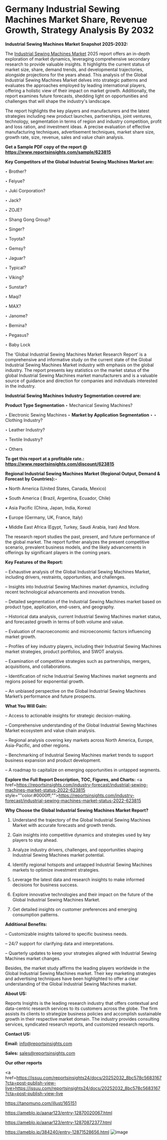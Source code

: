 # Germany Industrial Sewing Machines Market Share, Revenue Growth, Strategy Analysis By 2032

<strong>Industrial Sewing Machines Market Snapshot 2025-2032:</strong>

The <a href=https://www.reportsinsights.com/sample/623815>Industrial Sewing Machines Market</a> 2025 report offers an in-depth exploration of market dynamics, leveraging comprehensive secondary research to provide valuable insights. It highlights the current status of market size, share, demand trends, and developmental trajectories, alongside projections for the years ahead. This analysis of the Global Industrial Sewing Machines Market delves into strategic patterns and evaluates the approaches employed by leading international players, offering a holistic view of their impact on market growth. Additionally, the report examines future forecasts, shedding light on opportunities and challenges that will shape the industry's landscape.

The report highlights the key players and manufacturers and the latest strategies including new product launches, partnerships, joint ventures, technology, segmentation in terms of region and industry competition, profit and loss ration, and investment ideas. A precise evaluation of effective manufacturing techniques, advertisement techniques, market share size, growth rate, size, revenue, sales and value chain analysis.

<strong>Get a Sample PDF copy of the report @ <a href=https://www.reportsinsights.com/sample/623815 style=color:#0000ff;>https://www.reportsinsights.com/sample/623815</a></strong>

<strong>Key Competitors of the Global Industrial Sewing Machines Market are:</strong>

‣ Brother?

‣ Feiyue?

‣ Juki Corporation?

‣ Jack?

‣ ZOJE?

‣ Shang Gong Group?

‣ Singer?

‣ Toyota?

‣ Gemsy?

‣ Jaguar?

‣ Typical?

‣ Viking?

‣ Sunstar?

‣ Maqi?

‣ MAX?

‣ Janome?

‣ Bernina?

‣ Pegasus?

‣ Baby Lock

The ‘Global Industrial Sewing Machines Market Research Report’ is a comprehensive and informative study on the current state of the Global Industrial Sewing Machines Market industry with emphasis on the global industry. The report presents key statistics on the market status of the global Industrial Sewing Machines market manufacturers and is a valuable source of guidance and direction for companies and individuals interested in the industry.

<strong>Industrial Sewing Machines Industry Segmentation covered are:</strong>

<strong>Product Type Segmentation</strong>
‣
Mechanical Sewing Machines?

‣ Electronic Sewing Machines
‣ 
<strong>Market by Application Segmentation</strong>
‣
‣  Clothing Industry?

‣ Leather Industry?

‣ Textile Industry?

‣ Others

<strong>To get this report at a profitable rate.: <a href=https://www.reportsinsights.com/discount/623815 style=color:#0000ff;>https://www.reportsinsights.com/discount/623815</a></strong>

<strong>Regional Industrial Sewing Machines Market (Regional Output, Demand &amp; Forecast by Countries):-</strong>

• North America (United States, Canada, Mexico)

• South America ( Brazil, Argentina, Ecuador, Chile)

• Asia Pacific (China, Japan, India, Korea)

• Europe (Germany, UK, France, Italy)

• Middle East Africa (Egypt, Turkey, Saudi Arabia, Iran) And More.

The research report studies the past, present, and future performance of the global market. The report further analyzes the present competitive scenario, prevalent business models, and the likely advancements in offerings by significant players in the coming years.

<strong>Key Features of the Report:</strong>

– Exhaustive analysis of the Global Industrial Sewing Machines Market, including drivers, restraints, opportunities, and challenges.

– Insights into Industrial Sewing Machines market dynamics, including recent technological advancements and innovation trends.

– Detailed segmentation of the Industrial Sewing Machines market based on product type, application, end-users, and geography.

– Historical data analysis, current Industrial Sewing Machines market status, and forecasted growth in terms of both volume and value.

– Evaluation of macroeconomic and microeconomic factors influencing market growth.

– Profiles of key industry players, including their Industrial Sewing Machines market strategies, product portfolios, and SWOT analysis.

– Examination of competitive strategies such as partnerships, mergers, acquisitions, and collaborations.

– Identification of niche Industrial Sewing Machines market segments and regions poised for exponential growth.

– An unbiased perspective on the Global Industrial Sewing Machines Market’s performance and future prospects.

<strong>What You Will Gain:</strong>

– Access to actionable insights for strategic decision-making.

– Comprehensive understanding of the Global Industrial Sewing Machines Market ecosystem and value chain analysis.

– Regional analysis covering key markets across North America, Europe, Asia-Pacific, and other regions.

– Benchmarking of Industrial Sewing Machines market trends to support business expansion and product development.

– A roadmap to capitalize on emerging opportunities in untapped segments.

<strong>Explore the Full Report Description, TOC, Figures, and Charts:</strong>
<a href=https://reportsinsights.com/industry-forecast/industrial-sewing-machines-market-status-2022-623815 style=""color:#0000ff;"">https://reportsinsights.com/industry-forecast/industrial-sewing-machines-market-status-2022-623815</a>

<strong>Why Choose the Global Industrial Sewing Machines Market Report?</strong>

1. Understand the trajectory of the Global Industrial Sewing Machines Market with accurate forecasts and growth trends.

2. Gain insights into competitive dynamics and strategies used by key players to stay ahead.

3. Analyze industry drivers, challenges, and opportunities shaping Industrial Sewing Machines market potential.

4. Identify regional hotspots and untapped Industrial Sewing Machines markets to optimize investment strategies.

5. Leverage the latest data and research insights to make informed decisions for business success.

6. Explore innovative technologies and their impact on the future of the Global Industrial Sewing Machines Market.

7. Get detailed insights on customer preferences and emerging consumption patterns.

<strong>Additional Benefits:</strong>

– Customizable insights tailored to specific business needs.

– 24/7 support for clarifying data and interpretations.

– Quarterly updates to keep your strategies aligned with Industrial Sewing Machines market changes.

Besides, the market study affirms the leading players worldwide in the Global Industrial Sewing Machines market. Their key marketing strategies and advertising techniques have been highlighted to offer a clear understanding of the Global Industrial Sewing Machines market.

<strong><strong>About US</strong>:</strong>

Reports Insights is the leading research industry that offers contextual and data-centric research services to its customers across the globe. The firm assists its clients to strategize business policies and accomplish sustainable growth in their respective market domain. The industry provides consulting services, syndicated research reports, and customized research reports.

<strong>Contact US:</strong>

<p class=><b>Email:</b> <a href=mailto:info@reportsinsights.com>info@reportsinsights.com</a></p>
<p class=><b>Sales:</b> <a href=mailto:sales@reportsinsights.com>sales@reportsinsights.com</a></p>

<strong>Our other reports</strong>

<a href=https://issuu.com/reportsinsights24/docs/20252032_8bc578c5683167?cta=post-publish-view-live>https://issuu.com/reportsinsights24/docs/20252032_8bc578c5683167?cta=post-publish-view-live</a>

<a href=https://tanomuno.com/illust/165151>https://tanomuno.com/illust/165151</a>

<a href=https://ameblo.jp/aanar123/entry-12870020067.html>https://ameblo.jp/aanar123/entry-12870020067.html</a>

<a href=https://ameblo.jp/aanar123/entry-12870872377.html>https://ameblo.jp/aanar123/entry-12870872377.html</a>

<a href=https://ameblo.jp/384240/entry-12871528656.html>https://ameblo.jp/384240/entry-12871528656.html</a>
![image](https://github.com/user-attachments/assets/51478ef3-5aaa-42e6-ba21-09ba62615909)
